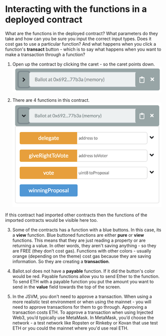 # Interacting with the functions in a deployed contract


What are the functions in the deployed contract? What parameters do they take and how can you be sure you input the correct input types.  Does it cost gas to use a particular function?  And what happens when you click a function's **transact** button - which is to say what happens when you want to make a transaction through a function?


1. Open up the contract by clicking the caret - so the caret points down.
![deploy contract](https://github.com/ethereum/remix-workshops/blob/master/basics/3_interacting/images/caret-deployed.png?raw=true "deployed contract")

2. There are 4 functions in this contract.  
![deploy contract](https://github.com/ethereum/remix-workshops/blob/master/basics/3_interacting/images/deployed_open.png?raw=true "deployed contract")

If this contract had imported other contracts then the functions of the imported contracts would be visible here too.

3. Some of the contracts has a function with a blue buttons.  In this case, its a **view** function.  Blue buttoned functions are either  **pure** or **view** functions.  This means that they are just reading a property or are returning a value.  In other words, they aren't saving anything - so they are FREE (they don’t cost gas).  Functions with other colors - usually orange (depending on the theme) cost gas because they are saving information.  So they are creating a **transaction**.  

4. Ballot.sol does not have a **payable** function.  If it did the button's color would be red.  Payable functions allow you to send Ether to the function.  To send ETH with a payable function you put the amount you want to send in the **value** field towards the top of the screen.

5. In the JSVM, you don't need to approve a transaction.  When using a more realistic test environment or when using the mainnet - you will need to approve transactions for them to go through. Approving a transaction costs ETH. To approve a transaction when using Injected Web3, you’d typically use MetaMask.  In MetaMask, you’d choose the network - a test network like Ropsten or Rinkeby or Kovan that use test ETH or you could the mainnet where you'd use real ETH.
